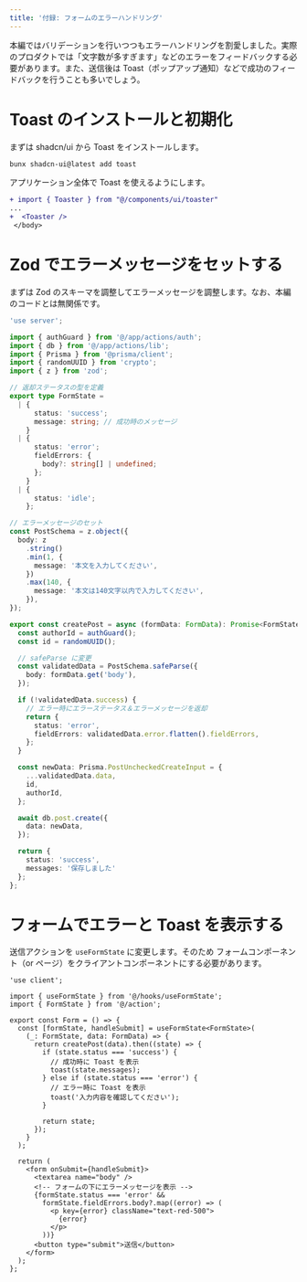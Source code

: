 ```yaml
---
title: '付録: フォームのエラーハンドリング'
---
```


本編ではバリデーションを行いつつもエラーハンドリングを割愛しました。実際のプロダクトでは「文字数が多すぎます」などのエラーをフィードバックする必要があります。また、送信後は Toast（ポップアップ通知）などで成功のフィードバックを行うことも多いでしょう。

# Toast のインストールと初期化

まずは shadcn/ui から Toast をインストールします。

```bash
bunx shadcn-ui@latest add toast
```

アプリケーション全体で Toast を使えるようにします。

```diff tsx:app/layout.tsx
+ import { Toaster } from "@/components/ui/toaster"
...
+  <Toaster />
 </body>
```

# Zod でエラーメッセージをセットする

まずは Zod のスキーマを調整してエラーメッセージを調整します。なお、本編のコードとは無関係です。

```tsx:action.ts
'use server';

import { authGuard } from '@/app/actions/auth';
import { db } from '@/app/actions/lib';
import { Prisma } from '@prisma/client';
import { randomUUID } from 'crypto';
import { z } from 'zod';

// 返却ステータスの型を定義
export type FormState =
  | {
      status: 'success';
      message: string; // 成功時のメッセージ
    }
  | {
      status: 'error';
      fieldErrors: {
        body?: string[] | undefined;
      };
    }
  | {
      status: 'idle';
    };

// エラーメッセージのセット
const PostSchema = z.object({
  body: z
    .string()
    .min(1, {
      message: '本文を入力してください',
    })
    .max(140, {
      message: '本文は140文字以内で入力してください',
    }),
});

export const createPost = async (formData: FormData): Promise<FormState> => {
  const authorId = authGuard();
  const id = randomUUID();

  // safeParse に変更
  const validatedData = PostSchema.safeParse({
    body: formData.get('body'),
  });

  if (!validatedData.success) {
    // エラー時にエラーステータス＆エラーメッセージを返却
    return {
      status: 'error',
      fieldErrors: validatedData.error.flatten().fieldErrors,
    };
  }

  const newData: Prisma.PostUncheckedCreateInput = {
    ...validatedData.data,
    id,
    authorId,
  };

  await db.post.create({
    data: newData,
  });

  return {
    status: 'success',
    messages: '保存しました'
  };
};
```

# フォームでエラーと Toast を表示する

送信アクションを `useFormState` に変更します。そのため フォームコンポーネント（or ページ）をクライアントコンポーネントにする必要があります。

```tsx
'use client';

import { useFormState } from '@/hooks/useFormState';
import { FormState } from '@/action';

export const Form = () => {
  const [formState, handleSubmit] = useFormState<FormState>(
    (_: FormState, data: FormData) => {
      return createPost(data).then((state) => {
        if (state.status === 'success') {
          // 成功時に Toast を表示
          toast(state.messages);
        } else if (state.status === 'error') {
          // エラー時に Toast を表示
          toast('入力内容を確認してください');
        }

        return state;
      });
    }
  );

  return (
    <form onSubmit={handleSubmit}>
      <textarea name="body" />
      <!-- フォームの下にエラーメッセージを表示 -->
      {formState.status === 'error' &&
        formState.fieldErrors.body?.map((error) => (
          <p key={error} className="text-red-500">
            {error}
          </p>
        ))}
      <button type="submit">送信</button>
    </form>
  );
};
```
